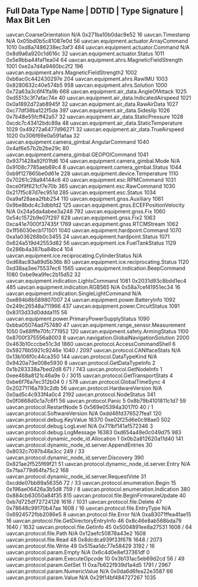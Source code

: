 Full Data Type Name                                  | DDTID |   Type Signature   |  Max Bit Len
--------------------------------------------------------------------------------------------------
uavcan.CoarseOrientation                                 N/A   0x271ba10b0dac9e52      16
uavcan.Timestamp                                         N/A   0x05bd0b5c81087e0d      56
uavcan.equipment.actuator.ArrayCommand                  1010   0xd8a7486238ec3af3     484
uavcan.equipment.actuator.Command                        N/A   0x8d9a6a920c1d616c      32
uavcan.equipment.actuator.Status                        1011   0x5e9bba44faf1ea04      64
uavcan.equipment.ahrs.MagneticFieldStrength             1001   0xe2a7d4a9460bc2f2     196
uavcan.equipment.ahrs.MagneticFieldStrength2            1002   0xb6ac0c442430297e     204
uavcan.equipment.ahrs.RawIMU                            1003   0x8280632c40e574b5     958
uavcan.equipment.ahrs.Solution                          1000   0x72a63a3c6f41fa9b     668
uavcan.equipment.air_data.AngleOfAttack                 1025   0xd5513c3f7afac74e      40
uavcan.equipment.air_data.IndicatedAirspeed             1021   0x0a1892d72ab8945f      32
uavcan.equipment.air_data.RawAirData                    1027   0xc77df38ba122f5da     397
uavcan.equipment.air_data.Sideslip                      1026   0x7b48e55fcff42a57      32
uavcan.equipment.air_data.StaticPressure                1028   0xcdc7c43412bdc89a      48
uavcan.equipment.air_data.StaticTemperature             1029   0x49272a6477d96271      32
uavcan.equipment.air_data.TrueAirspeed                  1020   0x306f69e0a591afaa      32
uavcan.equipment.camera_gimbal.AngularCommand           1040   0x4af6e57b2b2be29c      80
uavcan.equipment.camera_gimbal.GEOPOICommand            1041   0x9371428a92f01fd6     104
uavcan.equipment.camera_gimbal.Mode                      N/A   0x9108c7785aeb69c4       8
uavcan.equipment.camera_gimbal.Status                   1044   0xb9f127865be0d61e     228
uavcan.equipment.device.Temperature                     1110   0x70261c28a94144c6      40
uavcan.equipment.esc.RPMCommand                         1031   0xce0f9f621cf7e70b     365
uavcan.equipment.esc.RawCommand                         1030   0x217f5c87d7ec951d     285
uavcan.equipment.esc.Status                             1034   0xa9af28aea2fbb254     110
uavcan.equipment.gnss.Auxiliary                         1061   0x9be8bdc4c3dbbfd2     125
uavcan.equipment.gnss.ECEFPositionVelocity               N/A   0x24a5da4abee3a248     792
uavcan.equipment.gnss.Fix                               1060   0x54c1572b9e07f297     628
uavcan.equipment.gnss.Fix2                              1063   0xca41e7000f37435f    1769
uavcan.equipment.gnss.RTCMStream                        1062   0x1f56030ecb171501    1040
uavcan.equipment.hardpoint.Command                      1070   0xa1a036268b0c3455      24
uavcan.equipment.hardpoint.Status                       1071   0x624a519d42553d82      56
uavcan.equipment.ice.FuelTankStatus                     1129   0x286b4a387ba84bc4     104
uavcan.equipment.ice.reciprocating.CylinderStatus        N/A   0xd68ac83a89d5b36b      80
uavcan.equipment.ice.reciprocating.Status               1120   0xd38aa3ee75537ec6    1565
uavcan.equipment.indication.BeepCommand                 1080   0xbe9ea9fec2b15d52      32
uavcan.equipment.indication.LightsCommand               1081   0x2031d93c8bdd1ec4     485
uavcan.equipment.indication.RGB565                       N/A   0x58a7cef41951ec34      16
uavcan.equipment.indication.SingleLightCommand           N/A   0xe894b8b589807007      24
uavcan.equipment.power.BatteryInfo                      1092   0x249c26548a711966     437
uavcan.equipment.power.CircuitStatus                    1091   0x8313d33d0ddda115      56
uavcan.equipment.power.PrimaryPowerSupplyStatus         1090   0xbba05074ad757480      47
uavcan.equipment.range_sensor.Measurement               1050   0x68fffe70fc771952     120
uavcan.equipment.safety.ArmingStatus                    1100   0x8700f375556a8003       8
uavcan.navigation.GlobalNavigationSolution              2000   0x463b10cccbe51c3d    1860
uavcan.protocol.AccessCommandShell                         6   0x59276b5921c9246e    1040 / 2097
uavcan.protocol.CANIfaceStats                            N/A   0x13b106f0c44ca350     144
uavcan.protocol.DataTypeKind                             N/A   0x9420a73e008e5930       8
uavcan.protocol.GetDataTypeInfo                            2   0x1b283338a7bed2d8     671 / 743
uavcan.protocol.GetNodeInfo                                1   0xee468a8121c46a9e       0 / 3015
uavcan.protocol.GetTransportStats                          4   0xbe6f76a7ec312b04       0 / 578
uavcan.protocol.GlobalTimeSync                             4   0x20271116a793c2db      56
uavcan.protocol.HardwareVersion                          N/A   0x0ad5c4c933f4a0c4    2192
uavcan.protocol.NodeStatus                               341   0x0f0868d0c1a7c6f1      56
uavcan.protocol.Panic                                      5   0x8b79b4101811c1d7      59
uavcan.protocol.RestartNode                                5   0x569e05394a3017f0      40 / 1
uavcan.protocol.SoftwareVersion                          N/A   0xdd46fd376527fea1     120
uavcan.protocol.debug.KeyValue                         16370   0xe02f25d6e0c98ae0     502
uavcan.protocol.debug.LogLevel                           N/A   0x711bf141af572346       3
uavcan.protocol.debug.LogMessage                       16383   0xd654a48e0c049d75     983
uavcan.protocol.dynamic_node_id.Allocation                 1   0x0b2a812620a11d40     141
uavcan.protocol.dynamic_node_id.server.AppendEntries      30   0x8032c7097b48a3cc     249 / 33
uavcan.protocol.dynamic_node_id.server.Discovery         390   0x821ae2f525f69f21      51
uavcan.protocol.dynamic_node_id.server.Entry             N/A   0x7faa779d64fa75c2     168
uavcan.protocol.dynamic_node_id.server.RequestVote        31   0xcdde07bb89a56356      72 / 33
uavcan.protocol.enumeration.Begin                         15   0x196ae06426a3b5d8     759 / 8
uavcan.protocol.enumeration.Indication                   380   0x884cb63050a84f35     815
uavcan.protocol.file.BeginFirmwareUpdate                  40   0xb7d725df72724126    1616 / 1031
uavcan.protocol.file.Delete                               47   0x78648c99170b47aa    1608 / 16
uavcan.protocol.file.EntryType                           N/A   0x6924572fbb2086e5       8
uavcan.protocol.file.Error                               N/A   0xa83071ffea4fae15      16
uavcan.protocol.file.GetDirectoryEntryInfo                46   0x8c46e8ab568bda79    1640 / 1632
uavcan.protocol.file.GetInfo                              45   0x5004891ee8a27531    1608 / 64
uavcan.protocol.file.Path                                N/A   0x12aefc50878a43e2    1608
uavcan.protocol.file.Read                                 48   0x8dcdca939f33f678    1648 / 2073
uavcan.protocol.file.Write                                49   0x515aa1dc77e58429    3192 / 16
uavcan.protocol.param.Empty                              N/A   0x6c4d0e8ef37361df       0
uavcan.protocol.param.ExecuteOpcode                       10   0x3b131ac5eb69d2cd      56 / 49
uavcan.protocol.param.GetSet                              11   0xa7b622f939d1a4d5    1791 / 2967
uavcan.protocol.param.NumericValue                       N/A   0x0da6d6fea22e3587      66
uavcan.protocol.param.Value                              N/A   0x29f14bf484727267    1035